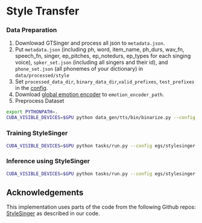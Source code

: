 # Style Transfer

### Data Preparation 

1. Downlowad GTSinger and process all json to `metadata.json`.
2. Put `metadata.json` (including ph, word, item_name, ph_durs, wav_fn, speech_fn, singer, ep_pitches, ep_notedurs, ep_types for each singing voice), `spker_set.json` (including all singers and their id), and `phone_set.json` (all phonemes of your dictionary) in `data/processed/style`
3. Set `processed_data_dir`, `binary_data_dir`,`valid_prefixes`, `test_prefixes` in the [config](./egs/stylesinger.yaml).
4. Download [global emotion encoder](https://github.com/AaronZ345/StyleSinger) to `emotion_encoder_path`. 
5. Preprocess Dataset 

```bash
export PYTHONPATH=.
CUDA_VISIBLE_DEVICES=$GPU python data_gen/tts/bin/binarize.py --config egs/stylesinger.yaml
```

### Training StyleSinger

```bash
CUDA_VISIBLE_DEVICES=$GPU python tasks/run.py --config egs/stylesinger.yaml  --exp_name StyleSinger --reset
```

### Inference using StyleSinger

```bash
CUDA_VISIBLE_DEVICES=$GPU python tasks/run.py --config egs/stylesinger.yaml  --exp_name StyleSinger --infer
```

## Acknowledgements

This implementation uses parts of the code from the following Github repos:
[StyleSinger](https://github.com/AaronZ345/StyleSinger)
as described in our code.
